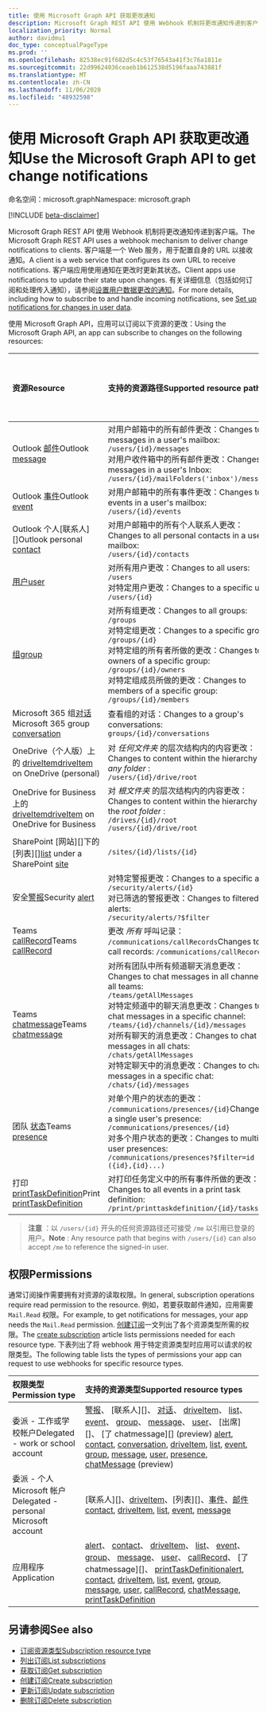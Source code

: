 ```yaml
---
title: 使用 Microsoft Graph API 获取更改通知
description: Microsoft Graph REST API 使用 Webhook 机制将更改通知传递到客户端。 客户端是一个 Web 服务，用于配置自身的 URL 以接收通知。 客户端应用使用通知在更改时更新其状态。 有关详细信息（包括如何订阅和处理传入通知），请参阅“设置用户数据更改的通知”。
localization_priority: Normal
author: davidmu1
doc_type: conceptualPageType
ms.prod: ''
ms.openlocfilehash: 82538ec91f682d5c4c53f76543a41f3c76a1811e
ms.sourcegitcommit: 22d99624036ceaeb1b612538d5196faaa743881f
ms.translationtype: MT
ms.contentlocale: zh-CN
ms.lasthandoff: 11/06/2020
ms.locfileid: "48932598"
---
```

# <a name="use-the-microsoft-graph-api-to-get-change-notifications"></a><span data-ttu-id="e4718-106">使用 Microsoft Graph API 获取更改通知</span><span class="sxs-lookup"><span data-stu-id="e4718-106">Use the Microsoft Graph API to get change notifications</span></span>

<span data-ttu-id="e4718-107">命名空间：microsoft.graph</span><span class="sxs-lookup"><span data-stu-id="e4718-107">Namespace: microsoft.graph</span></span>

[!INCLUDE [beta-disclaimer](../../includes/beta-disclaimer.md)]

<span data-ttu-id="e4718-108">Microsoft Graph REST API 使用 Webhook 机制将更改通知传递到客户端。</span><span class="sxs-lookup"><span data-stu-id="e4718-108">The Microsoft Graph REST API uses a webhook mechanism to deliver change notifications to clients.</span></span> <span data-ttu-id="e4718-109">客户端是一个 Web 服务，用于配置自身的 URL 以接收通知。</span><span class="sxs-lookup"><span data-stu-id="e4718-109">A client is a web service that configures its own URL to receive notifications.</span></span> <span data-ttu-id="e4718-110">客户端应用使用通知在更改时更新其状态。</span><span class="sxs-lookup"><span data-stu-id="e4718-110">Client apps use notifications to update their state upon changes.</span></span> <span data-ttu-id="e4718-111">有关详细信息（包括如何订阅和处理传入通知），请参阅[设置用户数据更改的通知](/graph/webhooks)。</span><span class="sxs-lookup"><span data-stu-id="e4718-111">For more details, including how to subscribe to and handle incoming notifications, see [Set up notifications for changes in user data](/graph/webhooks).</span></span>

<span data-ttu-id="e4718-112">使用 Microsoft Graph API，应用可以订阅以下资源的更改：</span><span class="sxs-lookup"><span data-stu-id="e4718-112">Using the Microsoft Graph API, an app can subscribe to changes on the following resources:</span></span>

| <span data-ttu-id="e4718-113">**资源**</span><span class="sxs-lookup"><span data-stu-id="e4718-113">**Resource**</span></span> | <span data-ttu-id="e4718-114">**支持的资源路径**</span><span class="sxs-lookup"><span data-stu-id="e4718-114">**Supported resource paths**</span></span> | <span data-ttu-id="e4718-115">**可包含在通知中的资源数据**</span><span class="sxs-lookup"><span data-stu-id="e4718-115">**Resource data can be included in notifications**</span></span>                  |
|:----------------|:------------|:-----------------------------------------|
| <span data-ttu-id="e4718-116">Outlook [邮件][]</span><span class="sxs-lookup"><span data-stu-id="e4718-116">Outlook [message][]</span></span> | <span data-ttu-id="e4718-117">对用户邮箱中的所有邮件更改：</span><span class="sxs-lookup"><span data-stu-id="e4718-117">Changes to all messages in a user's mailbox:</span></span> <br>`/users/{id}/messages`<br><span data-ttu-id="e4718-118">对用户收件箱中的所有邮件更改：</span><span class="sxs-lookup"><span data-stu-id="e4718-118">Changes to messages in a user's Inbox:</span></span><br>`/users/{id}/mailFolders('inbox')/messages` | <span data-ttu-id="e4718-119">否</span><span class="sxs-lookup"><span data-stu-id="e4718-119">No</span></span> |
| <span data-ttu-id="e4718-120">Outlook [事件][]</span><span class="sxs-lookup"><span data-stu-id="e4718-120">Outlook [event][]</span></span> | <span data-ttu-id="e4718-121">对用户邮箱中的所有事件更改：</span><span class="sxs-lookup"><span data-stu-id="e4718-121">Changes to all events in a user's mailbox:</span></span><br>`/users/{id}/events` | <span data-ttu-id="e4718-122">否</span><span class="sxs-lookup"><span data-stu-id="e4718-122">No</span></span> |
| <span data-ttu-id="e4718-123">Outlook 个人[联系人][]</span><span class="sxs-lookup"><span data-stu-id="e4718-123">Outlook personal [contact][]</span></span> | <span data-ttu-id="e4718-124">对用户邮箱中的所有个人联系人更改：</span><span class="sxs-lookup"><span data-stu-id="e4718-124">Changes to all personal contacts in a user's mailbox:</span></span><br>`/users/{id}/contacts` | <span data-ttu-id="e4718-125">否</span><span class="sxs-lookup"><span data-stu-id="e4718-125">No</span></span> |
| <span data-ttu-id="e4718-126">[用户][]</span><span class="sxs-lookup"><span data-stu-id="e4718-126">[user][]</span></span> | <span data-ttu-id="e4718-127">对所有用户更改：</span><span class="sxs-lookup"><span data-stu-id="e4718-127">Changes to all users:</span></span><br>`/users` <br><span data-ttu-id="e4718-128">对特定用户更改：</span><span class="sxs-lookup"><span data-stu-id="e4718-128">Changes to a specific user:</span></span><br>`/users/{id}`| <span data-ttu-id="e4718-129">否</span><span class="sxs-lookup"><span data-stu-id="e4718-129">No</span></span> |
| <span data-ttu-id="e4718-130">[组][]</span><span class="sxs-lookup"><span data-stu-id="e4718-130">[group][]</span></span> | <span data-ttu-id="e4718-131">对所有组更改：</span><span class="sxs-lookup"><span data-stu-id="e4718-131">Changes to all groups:</span></span><br>`/groups` <br><span data-ttu-id="e4718-132">对特定组更改：</span><span class="sxs-lookup"><span data-stu-id="e4718-132">Changes to a specific group:</span></span><br>`/groups/{id}`<br><span data-ttu-id="e4718-133">对特定组的所有者所做的更改：</span><span class="sxs-lookup"><span data-stu-id="e4718-133">Changes to owners of a specific group:</span></span><br>`/groups/{id}/owners`<br><span data-ttu-id="e4718-134">对特定组成员所做的更改：</span><span class="sxs-lookup"><span data-stu-id="e4718-134">Changes to members of a specific group:</span></span><br>`/groups/{id}/members` | <span data-ttu-id="e4718-135">否</span><span class="sxs-lookup"><span data-stu-id="e4718-135">No</span></span> |
| <span data-ttu-id="e4718-136">Microsoft 365 组[对话][]</span><span class="sxs-lookup"><span data-stu-id="e4718-136">Microsoft 365 group [conversation][]</span></span> | <span data-ttu-id="e4718-137">查看组的对话：</span><span class="sxs-lookup"><span data-stu-id="e4718-137">Changes to a group's conversations:</span></span><br>`groups/{id}/conversations` | <span data-ttu-id="e4718-138">否</span><span class="sxs-lookup"><span data-stu-id="e4718-138">No</span></span> |
| <span data-ttu-id="e4718-139">OneDrive（个人版）上的 [driveItem][]</span><span class="sxs-lookup"><span data-stu-id="e4718-139">[driveItem][] on OneDrive (personal)</span></span> | <span data-ttu-id="e4718-140">对 _任何文件夹_ 的层次结构内的内容更改：</span><span class="sxs-lookup"><span data-stu-id="e4718-140">Changes to content within the hierarchy of _any folder_ :</span></span><br>`/users/{id}/drive/root` | <span data-ttu-id="e4718-141">否</span><span class="sxs-lookup"><span data-stu-id="e4718-141">No</span></span> |
| <span data-ttu-id="e4718-142">OneDrive for Business 上的 [driveItem][]</span><span class="sxs-lookup"><span data-stu-id="e4718-142">[driveItem][] on OneDrive for Business</span></span> | <span data-ttu-id="e4718-143">对 _根文件夹_ 的层次结构内的内容更改：</span><span class="sxs-lookup"><span data-stu-id="e4718-143">Changes to content within the hierarchy of the _root folder_ :</span></span><br>`/drives/{id}/root`<br> `/users/{id}/drive/root` | <span data-ttu-id="e4718-144">否</span><span class="sxs-lookup"><span data-stu-id="e4718-144">No</span></span> |
| <span data-ttu-id="e4718-145">SharePoint [网站][]下的[列表][]</span><span class="sxs-lookup"><span data-stu-id="e4718-145">[list][] under a SharePoint [site][]</span></span> | `/sites/{id}/lists/{id}` | <span data-ttu-id="e4718-146">否</span><span class="sxs-lookup"><span data-stu-id="e4718-146">No</span></span> |
| <span data-ttu-id="e4718-147">安全[警报][]</span><span class="sxs-lookup"><span data-stu-id="e4718-147">Security [alert][]</span></span> | <span data-ttu-id="e4718-148">对特定警报更改：</span><span class="sxs-lookup"><span data-stu-id="e4718-148">Changes to a specific alert:</span></span><br>`/security/alerts/{id}` <br><span data-ttu-id="e4718-149">对已筛选的警报更改：</span><span class="sxs-lookup"><span data-stu-id="e4718-149">Changes to filtered alerts:</span></span><br> `/security/alerts/?$filter`| <span data-ttu-id="e4718-150">否</span><span class="sxs-lookup"><span data-stu-id="e4718-150">No</span></span> |
| <span data-ttu-id="e4718-151">Teams [callRecord][]</span><span class="sxs-lookup"><span data-stu-id="e4718-151">Teams [callRecord][]</span></span> | <span data-ttu-id="e4718-152">更改 _所有_ 呼叫记录： `/communications/callRecords`</span><span class="sxs-lookup"><span data-stu-id="e4718-152">Changes to _all_ call records: `/communications/callRecords`</span></span> | <span data-ttu-id="e4718-153">否</span><span class="sxs-lookup"><span data-stu-id="e4718-153">No</span></span> |
| <span data-ttu-id="e4718-154">Teams [chatmessage][]</span><span class="sxs-lookup"><span data-stu-id="e4718-154">Teams [chatmessage][]</span></span> | <span data-ttu-id="e4718-155">对所有团队中所有频道聊天消息更改：</span><span class="sxs-lookup"><span data-stu-id="e4718-155">Changes to chat messages in all channels in all teams:</span></span><br>`/teams/getAllMessages` <br><span data-ttu-id="e4718-156">对特定频道中的聊天消息更改：</span><span class="sxs-lookup"><span data-stu-id="e4718-156">Changes to chat messages in a specific channel:</span></span><br>`/teams/{id}/channels/{id}/messages`<br><span data-ttu-id="e4718-157">对所有聊天的消息更改：</span><span class="sxs-lookup"><span data-stu-id="e4718-157">Changes to chat messages in all chats:</span></span><br>`/chats/getAllMessages` <br><span data-ttu-id="e4718-158">对特定聊天中的消息更改：</span><span class="sxs-lookup"><span data-stu-id="e4718-158">Changes to chat messages in a specific chat:</span></span><br>`/chats/{id}/messages` | <span data-ttu-id="e4718-159">是</span><span class="sxs-lookup"><span data-stu-id="e4718-159">Yes</span></span> |
| <span data-ttu-id="e4718-160">团队 [状态][]</span><span class="sxs-lookup"><span data-stu-id="e4718-160">Teams [presence][]</span></span> | <span data-ttu-id="e4718-161">对单个用户的状态的更改： `/communications/presences/{id}`</span><span class="sxs-lookup"><span data-stu-id="e4718-161">Changes to a single user's presence: `/communications/presences/{id}`</span></span> <br> <span data-ttu-id="e4718-162">对多个用户状态的更改：</span><span class="sxs-lookup"><span data-stu-id="e4718-162">Changes to multiple user presences:</span></span><br> `/communications/presences?$filter=id in ({id},{id}...)` | <span data-ttu-id="e4718-163">是</span><span class="sxs-lookup"><span data-stu-id="e4718-163">Yes</span></span> |
| <span data-ttu-id="e4718-164">打印 [printTaskDefinition][]</span><span class="sxs-lookup"><span data-stu-id="e4718-164">Print [printTaskDefinition][]</span></span> | <span data-ttu-id="e4718-165">对打印任务定义中的所有事件所做的更改：</span><span class="sxs-lookup"><span data-stu-id="e4718-165">Changes to all events in a print task definition:</span></span><br>`/print/printtaskdefinition/{id}/tasks` | <span data-ttu-id="e4718-166">否</span><span class="sxs-lookup"><span data-stu-id="e4718-166">No</span></span> |

> <span data-ttu-id="e4718-167">**注意** ：以 `/users/{id}` 开头的任何资源路径还可接受 `/me` 以引用已登录的用户。</span><span class="sxs-lookup"><span data-stu-id="e4718-167">**Note** : Any resource path that begins with `/users/{id}` can also accept `/me` to reference the signed-in user.</span></span>

## <a name="permissions"></a><span data-ttu-id="e4718-168">权限</span><span class="sxs-lookup"><span data-stu-id="e4718-168">Permissions</span></span>

<span data-ttu-id="e4718-169">通常订阅操作需要拥有对资源的读取权限。</span><span class="sxs-lookup"><span data-stu-id="e4718-169">In general, subscription operations require read permission to the resource.</span></span> <span data-ttu-id="e4718-170">例如，若要获取邮件通知，应用需要 `Mail.Read` 权限。</span><span class="sxs-lookup"><span data-stu-id="e4718-170">For example, to get notifications for messages, your app needs the `Mail.Read` permission.</span></span> <span data-ttu-id="e4718-171">[创建订阅](../api/subscription-post-subscriptions.md)一文列出了各个资源类型所需的权限。</span><span class="sxs-lookup"><span data-stu-id="e4718-171">The [create subscription](../api/subscription-post-subscriptions.md) article lists permissions needed for each resource type.</span></span> <span data-ttu-id="e4718-172">下表列出了将 webhook 用于特定资源类型时应用可以请求的权限类型。</span><span class="sxs-lookup"><span data-stu-id="e4718-172">The following table lists the types of permissions your app can request to use webhooks for specific resource types.</span></span>

| <span data-ttu-id="e4718-173">权限类型</span><span class="sxs-lookup"><span data-stu-id="e4718-173">Permission type</span></span>                        | <span data-ttu-id="e4718-174">支持的资源类型</span><span class="sxs-lookup"><span data-stu-id="e4718-174">Supported resource types</span></span>                                                      |
| :------------------------------------- | :------------------------------------------------------------------------------------ |
| <span data-ttu-id="e4718-175">委派 - 工作或学校帐户</span><span class="sxs-lookup"><span data-stu-id="e4718-175">Delegated - work or school account</span></span>     | <span data-ttu-id="e4718-176">[警报][]、 [联系人][]、 [对话][]、 [driveItem][]、 [list][]、 [event][]、 [group][]、 [message][]、 [user][]、 [出席][]、 [了 chatmessage][] (preview) </span><span class="sxs-lookup"><span data-stu-id="e4718-176">[alert][], [contact][], [conversation][], [driveItem][], [list][], [event][], [group][], [message][], [user][], [presence][], [chatMessage][] (preview)</span></span> |
| <span data-ttu-id="e4718-177">委派 - 个人 Microsoft 帐户</span><span class="sxs-lookup"><span data-stu-id="e4718-177">Delegated - personal Microsoft account</span></span> | <span data-ttu-id="e4718-178">[联系人][]、[driveItem][]、[列表][]、[事件][]、[邮件][]</span><span class="sxs-lookup"><span data-stu-id="e4718-178">[contact][], [driveItem][], [list][], [event][], [message][]</span></span>                                        |
| <span data-ttu-id="e4718-179">应用程序</span><span class="sxs-lookup"><span data-stu-id="e4718-179">Application</span></span>                            | <span data-ttu-id="e4718-180">[alert][]、 [contact][]、 [driveItem][]、 [list][]、 [event][]、 [group][]、 [message][]、 [user][]、 [callRecord][]、 [了 chatmessage][]、 [printTaskDefinition][]</span><span class="sxs-lookup"><span data-stu-id="e4718-180">[alert][], [contact][], [driveItem][], [list][], [event][], [group][], [message][], [user][], [callRecord][], [chatMessage][], [printTaskDefinition][]</span></span>|

## <a name="see-also"></a><span data-ttu-id="e4718-181">另请参阅</span><span class="sxs-lookup"><span data-stu-id="e4718-181">See also</span></span>

- [<span data-ttu-id="e4718-182">订阅资源类型</span><span class="sxs-lookup"><span data-stu-id="e4718-182">Subscription resource type</span></span>](subscription.md)
- [<span data-ttu-id="e4718-183">列出订阅</span><span class="sxs-lookup"><span data-stu-id="e4718-183">List subscriptions</span></span>](../api/subscription-list.md)
- [<span data-ttu-id="e4718-184">获取订阅</span><span class="sxs-lookup"><span data-stu-id="e4718-184">Get subscription</span></span>](../api/subscription-get.md)
- [<span data-ttu-id="e4718-185">创建订阅</span><span class="sxs-lookup"><span data-stu-id="e4718-185">Create subscription</span></span>](../api/subscription-post-subscriptions.md)
- [<span data-ttu-id="e4718-186">更新订阅</span><span class="sxs-lookup"><span data-stu-id="e4718-186">Update subscription</span></span>](../api/subscription-update.md)
- [<span data-ttu-id="e4718-187">删除订阅</span><span class="sxs-lookup"><span data-stu-id="e4718-187">Delete subscription</span></span>](../api/subscription-delete.md)

[chatMessage]: ./chatmessage.md
[contact]: ./contact.md
[对话]: ./conversation.md
[conversation]: ./conversation.md
[driveItem]: ./driveitem.md
[list]: ./list.md
[site]: ./site.md
[事件]: ./event.md
[event]: ./event.md
[组]: ./group.md
[group]: ./group.md
[邮件]: ./message.md
[message]: ./message.md
[用户]: ./user.md
[user]: ./user.md
[callRecord]: ./callrecords-callrecord.md
[警报]: ./alert.md
[alert]: ./alert.md
[状态]: ./presence.md
[presence]: ./presence.md
[printTaskDefinition]: ./printtaskdefinition.md


